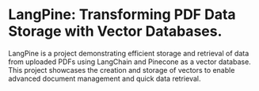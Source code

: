 # LangPine: Transforming PDF Data Storage with Vector Databases.
LangPine is a project demonstrating efficient storage and retrieval of data from uploaded PDFs using LangChain and Pinecone as a vector database. This project showcases the creation and storage of vectors to enable advanced document management and quick data retrieval.
 
